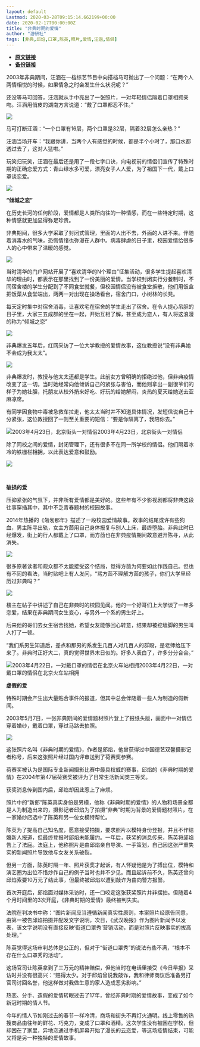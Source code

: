 ```yaml
---
layout: default
Lastmod: 2020-03-28T09:15:14.662199+00:00
date: 2020-02-17T00:00:00Z
title: "非典时期的爱情"
author: "游研社"
tags: [非典,邱焰,口罩,陈英,照片,爱情,汪涵,情侣]
---
```


* [**原文链接**](https://www.yystv.cn/p/6195)
* [**备份链接**](http://archive.ph/08BAo)


2003年非典期间，汪涵在一档综艺节目中向搭档马可抛出了一个问题：“在两个人两情相悦的时候，如果情急之时会发生什么状况呢？”

还没等马可回答，汪涵就从手中亮出了一张照片，一对年轻情侣隔着口罩相拥亲吻。汪涵用俏皮的湖南方言说道：“戴了口罩都忍不住。”

![](/images/post/61cd04e2583971c4ee0ba0d5f1df67b3.png_mw680water)

马可打断汪涵：“一个口罩有16层，两个口罩是32层，隔着32层怎么亲热？”

汪涵当场开车：“我跟你讲，当两个人有感觉的时候，都是半个小时了，那口水都透过去了，这对人猛啦。”

玩笑归玩笑，汪涵在最后还是用了一段七字口诀，向电视前的情侣们宣传了特殊时期的正确恋爱方式：青山绿水多可爱，漂亮女子人人爱，为了祖国下一代，戴上口罩谈恋爱。

![](/images/post/47b62dc2d73199d235d120f9d4b8b285.gif_mw680)

**“倾城之恋”**

在历史长河的任何阶段，爱情都是人类所向往的一种情感，而在一些特定时期，这种情感就更加显得弥足珍贵。

非典期间，很多大学采取了封闭式管理，里面的人出不去，外面的人进不来。伴随着消毒水的气味，恐慌情绪也弥漫在人群中。病毒肆虐的日子里，校园爱情给很多人的心中带来了温暖的感觉。

![](/images/post/f4b15f38c6eec886554b0a009e74640d.png_mw680water)

当时清华的门户网站开展了“喜欢清华的N个理由”征集活动，很多学生提起喜欢清华的理由时，都表示在那里找到了一份美丽的爱情。当学校封闭实行分餐制时，不同宿舍楼的学生分配到了不同食堂就餐，但校园情侣没有被食堂拆散，他们用饭盒把饭菜从食堂端出，两两一对出现在操场看台，宿舍门口，小树林的长凳。

每天定时集中对宿舍消毒，让喜欢宅在宿舍的学生走出了宿舍。在令人提心吊胆的日子里，大家三五成群的坐在一起，开始互相了解，甚至成为恋人，有人将这浪漫的称为“倾城之恋”

![](/images/post/e7afc117262508fb044a48d787aa0414.jpeg_mw680water)

非典爆发五年后，红网采访了一位大学教授的爱情故事，这位教授说“没有非典她不会成为我太太”。

![](/images/post/f5380f60f449906b57916faa65d732cc.png_mw680water)

非典爆发时，教授与他太太还都是学生。此前女方曾明确的拒绝过他，但非典疫情改变了这一切。当时她经常向他倾诉自己的紧张与害怕，而他则拿出一副很爷们的样子为她壮胆，托朋友从校外捎来好吃、好玩的给她解闷，炎热的夏天给她送去亚麻凉席。

有同学因食物中毒被急救车拉走，他太太当时并不知道具体情况，发短信说自己十分紧张，这位教授回了一则至关重要的短信：“要是你隔离了，我陪你去。”

![2003年4月23日，北京街头一对情侣](/images/post/19d87de4ef6ea0843e778f8560591b67.jpeg_mw680water)2003年4月23日，北京街头一对情侣

除了同校之间的爱情，封闭管理下，还有很多不在同一所学校的情侣。他们隔着冰冷的铁栅栏相拥，以此表达爱意和鼓励。

![](/images/post/aa4bca9542fa44662e1b0a0be34526dd.jpeg_mw680water)

 

**破损的爱**

压抑紧张的气氛下，并非所有爱情都是美好的。这些年有不少影视剧都将非典这段往事穿插其中，其中不乏青春题材的校园故事。

2014年热播的《匆匆那年》描述了一段校园爱情故事。故事的结尾或许有些狗血，男主陈寻出轨，女主方茴用自己身体报复与别人上床，最终堕胎。非典此时已经爆发，街上的行人都戴上了口罩，而方茴也在非典疫情期间故意避开陈寻，从此消失。

![](/images/post/8cd7c5036c44f9b092bed70be5ee0e3e.gif_mw680)

很多原著读者和观众都不太能接受这个结局，觉得方茴为何要如此作践自己。但也有不同的看法，当时贴吧上有人发问，“骂方茴不理解方茴的孩子，你们大学里经历过非典吗？”

![](/images/post/075a97bea01f1f4f1f041df3453b0f57.png_mw680water)

楼主在帖子中讲述了自己在非典时的校园见闻。他的一个好哥们上大学谈了一年多恋爱，结果在非典期间女生变心，与另外一个系的男生好上。

后来他的哥们去女生宿舍找她，希望女友能够回心转意，结果却被挖墙脚的男生叫人打了一顿。

“我们系男生知道后，差点和那男的系发生几百人对几百人的群殴，是老师给压下来了。非典时正好大二，真的觉得世界末日似的。好多人表白了，许多分分合合。”

![2003年4月22日，一对戴口罩的情侣在北京火车站相拥](/images/post/f3e68071a3c717f0d0ab6998e8c9fcdf.jpeg_mw680water)2003年4月22日，一对戴口罩的情侣在北京火车站相拥

**虚假的爱**

特殊时期会产生出大量贴合事件的报道，但其中总会伴随着一些人为制造的假新闻。

2003年5月7日，一张非典期间的爱情题材照片登上了报纸头版，画面中一对情侣穿着婚纱，戴着口罩，穿过马路去拍照。

![](/images/post/97eafb6716b4b1d7017563f5f7041443.jpeg_mw680water)

这张照片名叫《非典时期的爱情》，作者是邱焰，他曾获得过中国德艺双馨摄影记者称号，后来这张照片经过国内评审送到了荷赛奖参赛。

荷赛奖被认为是国际专业新闻摄影比赛中最具权威的赛事，邱焰的《非典时期的爱情》在2004年第47届荷赛奖被评为了日常生活新闻类三等奖。

获奖消息传到国内后，邱焰却因此惹上了麻烦。

照片中的“新郎”陈英真实身份是男模，他称《非典时期的爱情》的人物和场景全都是人为制造出来的，摄影记者邱焰为了拍摄“非典”时期为背景的爱情题材照片，在一家婚纱店选中了陈英和另一位女模特帮忙。

陈英为了提高自己知名度，愿意接受拍摄，要求照片以模特身份登报，并且不作结婚新人报道，但最终登报时邱焰未能履约。一年后，获奖的消息传来，陈英将邱焰告上了法庭。法庭上，他称照片是由邱焰亲自导演、一手策划，自己因这张严重失实的新闻照片导致他与女友关系破裂。

但另一方面，陈英时隔一年、照片获奖才起诉，有人怀疑他是为了搏出位，模特和演艺圈为出位不惜炒作自己的例子当时也并不少见。而且起诉前不久，陈英还曾向邱焰索要10万元了结此事，但最终被邱焰以遭到敲诈为由向警方报警。

首次开庭后，邱焰面对媒体采访时，还一口咬定这张获奖照片并非摆拍。但随着4个月时间里的3次开庭，《非典时期的爱情》最终被判失实。

法院在判决书中称：“图片新闻应当遵循新闻真实性原则，本案照片经原告同意，由第一被告邱焰拍摄并配发文字说明，次日，《武汉晚报》作为图片新闻予以发表，该文字说明没有直接反映‘街道口罩秀’营销活动，而是对照片反映事实的拔高处理。”

陈英觉得这场审判总体是公正的，但对于“街道口罩秀”的说法有些不满，“根本不存在什么口罩秀的活动”。

这场官司让陈英拿到了三万元的精神赔偿，但他当时在电话里接受《今日早报》采访时并没有很高兴：“赔得太少。对于邱焰曾说我敲诈，我和律师商议后准备另打官司讨回名誉，他这样做对我做生意的家人造成恶劣影响。”

热恋、分手、造假的爱情转眼过去了17年，曾经非典时期的爱情故事，变成了如今新冠时期的情人节。

今年的情人节如刚过去的春节一样冷清，商场和街头不再灯火通明。线上零售的热搜商品由往年的鲜花、巧克力，变成了口罩和酒精。这次学生没有被困在学校，但却困在了家里，异地恋通过手机屏幕开始了漫长的云恋爱，等这场疫情结束，可能又将是另一种独特的爱情故事。

